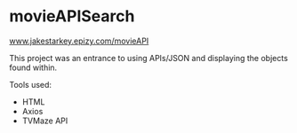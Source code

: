# movieAPISearch

www.jakestarkey.epizy.com/movieAPI

This project was an entrance to using APIs/JSON and displaying the objects found within. 

Tools used:

- HTML
- Axios
- TVMaze API
